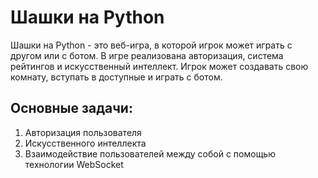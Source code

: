 # Шашки на Python

Шашки на Python - это веб-игра, в которой игрок может играть с другом или с ботом.
В игре реализована авторизация, система рейтингов и искусственный интеллект.
Игрок может создавать свою комнату, вступать в доступные и играть с ботом.


Основные задачи:
---
1. Авторизация пользователя
2. Искусственного интеллекта
3. Взаимодействие пользователей между собой с помощью технологии WebSocket
